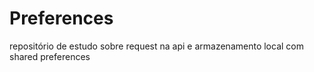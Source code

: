 # Preferences
repositório de estudo sobre request na api e armazenamento local com shared preferences
